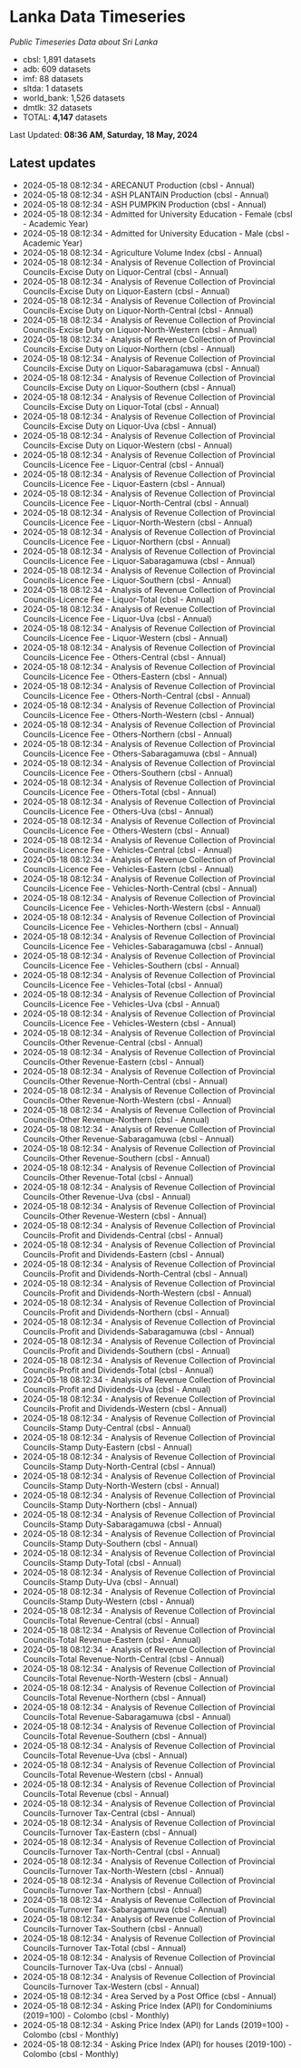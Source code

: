# Lanka Data Timeseries
*Public Timeseries Data about Sri Lanka*

* cbsl: 1,891 datasets
* adb: 609 datasets
* imf: 88 datasets
* sltda: 1 datasets
* world_bank: 1,526 datasets
* dmtlk: 32 datasets
* TOTAL: **4,147** datasets

Last Updated: **08:36 AM, Saturday, 18 May, 2024**

## Latest updates

* 2024-05-18 08:12:34 - ARECANUT Production (cbsl - Annual)
* 2024-05-18 08:12:34 - ASH PLANTAIN Production (cbsl - Annual)
* 2024-05-18 08:12:34 - ASH PUMPKIN Production (cbsl - Annual)
* 2024-05-18 08:12:34 - Admitted for University Education - Female (cbsl - Academic Year)
* 2024-05-18 08:12:34 - Admitted for University Education - Male (cbsl - Academic Year)
* 2024-05-18 08:12:34 - Agriculture Volume Index (cbsl - Annual)
* 2024-05-18 08:12:34 - Analysis of Revenue Collection of Provincial Councils-Excise Duty on Liquor-Central (cbsl - Annual)
* 2024-05-18 08:12:34 - Analysis of Revenue Collection of Provincial Councils-Excise Duty on Liquor-Eastern (cbsl - Annual)
* 2024-05-18 08:12:34 - Analysis of Revenue Collection of Provincial Councils-Excise Duty on Liquor-North-Central (cbsl - Annual)
* 2024-05-18 08:12:34 - Analysis of Revenue Collection of Provincial Councils-Excise Duty on Liquor-North-Western (cbsl - Annual)
* 2024-05-18 08:12:34 - Analysis of Revenue Collection of Provincial Councils-Excise Duty on Liquor-Northern (cbsl - Annual)
* 2024-05-18 08:12:34 - Analysis of Revenue Collection of Provincial Councils-Excise Duty on Liquor-Sabaragamuwa (cbsl - Annual)
* 2024-05-18 08:12:34 - Analysis of Revenue Collection of Provincial Councils-Excise Duty on Liquor-Southern (cbsl - Annual)
* 2024-05-18 08:12:34 - Analysis of Revenue Collection of Provincial Councils-Excise Duty on Liquor-Total (cbsl - Annual)
* 2024-05-18 08:12:34 - Analysis of Revenue Collection of Provincial Councils-Excise Duty on Liquor-Uva (cbsl - Annual)
* 2024-05-18 08:12:34 - Analysis of Revenue Collection of Provincial Councils-Excise Duty on Liquor-Western (cbsl - Annual)
* 2024-05-18 08:12:34 - Analysis of Revenue Collection of Provincial Councils-Licence Fee - Liquor-Central (cbsl - Annual)
* 2024-05-18 08:12:34 - Analysis of Revenue Collection of Provincial Councils-Licence Fee - Liquor-Eastern (cbsl - Annual)
* 2024-05-18 08:12:34 - Analysis of Revenue Collection of Provincial Councils-Licence Fee - Liquor-North-Central (cbsl - Annual)
* 2024-05-18 08:12:34 - Analysis of Revenue Collection of Provincial Councils-Licence Fee - Liquor-North-Western (cbsl - Annual)
* 2024-05-18 08:12:34 - Analysis of Revenue Collection of Provincial Councils-Licence Fee - Liquor-Northern (cbsl - Annual)
* 2024-05-18 08:12:34 - Analysis of Revenue Collection of Provincial Councils-Licence Fee - Liquor-Sabaragamuwa (cbsl - Annual)
* 2024-05-18 08:12:34 - Analysis of Revenue Collection of Provincial Councils-Licence Fee - Liquor-Southern (cbsl - Annual)
* 2024-05-18 08:12:34 - Analysis of Revenue Collection of Provincial Councils-Licence Fee - Liquor-Total (cbsl - Annual)
* 2024-05-18 08:12:34 - Analysis of Revenue Collection of Provincial Councils-Licence Fee - Liquor-Uva (cbsl - Annual)
* 2024-05-18 08:12:34 - Analysis of Revenue Collection of Provincial Councils-Licence Fee - Liquor-Western (cbsl - Annual)
* 2024-05-18 08:12:34 - Analysis of Revenue Collection of Provincial Councils-Licence Fee - Others-Central (cbsl - Annual)
* 2024-05-18 08:12:34 - Analysis of Revenue Collection of Provincial Councils-Licence Fee - Others-Eastern (cbsl - Annual)
* 2024-05-18 08:12:34 - Analysis of Revenue Collection of Provincial Councils-Licence Fee - Others-North-Central (cbsl - Annual)
* 2024-05-18 08:12:34 - Analysis of Revenue Collection of Provincial Councils-Licence Fee - Others-North-Western (cbsl - Annual)
* 2024-05-18 08:12:34 - Analysis of Revenue Collection of Provincial Councils-Licence Fee - Others-Northern (cbsl - Annual)
* 2024-05-18 08:12:34 - Analysis of Revenue Collection of Provincial Councils-Licence Fee - Others-Sabaragamuwa (cbsl - Annual)
* 2024-05-18 08:12:34 - Analysis of Revenue Collection of Provincial Councils-Licence Fee - Others-Southern (cbsl - Annual)
* 2024-05-18 08:12:34 - Analysis of Revenue Collection of Provincial Councils-Licence Fee - Others-Total (cbsl - Annual)
* 2024-05-18 08:12:34 - Analysis of Revenue Collection of Provincial Councils-Licence Fee - Others-Uva (cbsl - Annual)
* 2024-05-18 08:12:34 - Analysis of Revenue Collection of Provincial Councils-Licence Fee - Others-Western (cbsl - Annual)
* 2024-05-18 08:12:34 - Analysis of Revenue Collection of Provincial Councils-Licence Fee - Vehicles-Central (cbsl - Annual)
* 2024-05-18 08:12:34 - Analysis of Revenue Collection of Provincial Councils-Licence Fee - Vehicles-Eastern (cbsl - Annual)
* 2024-05-18 08:12:34 - Analysis of Revenue Collection of Provincial Councils-Licence Fee - Vehicles-North-Central (cbsl - Annual)
* 2024-05-18 08:12:34 - Analysis of Revenue Collection of Provincial Councils-Licence Fee - Vehicles-North-Western (cbsl - Annual)
* 2024-05-18 08:12:34 - Analysis of Revenue Collection of Provincial Councils-Licence Fee - Vehicles-Northern (cbsl - Annual)
* 2024-05-18 08:12:34 - Analysis of Revenue Collection of Provincial Councils-Licence Fee - Vehicles-Sabaragamuwa (cbsl - Annual)
* 2024-05-18 08:12:34 - Analysis of Revenue Collection of Provincial Councils-Licence Fee - Vehicles-Southern (cbsl - Annual)
* 2024-05-18 08:12:34 - Analysis of Revenue Collection of Provincial Councils-Licence Fee - Vehicles-Total (cbsl - Annual)
* 2024-05-18 08:12:34 - Analysis of Revenue Collection of Provincial Councils-Licence Fee - Vehicles-Uva (cbsl - Annual)
* 2024-05-18 08:12:34 - Analysis of Revenue Collection of Provincial Councils-Licence Fee - Vehicles-Western (cbsl - Annual)
* 2024-05-18 08:12:34 - Analysis of Revenue Collection of Provincial Councils-Other Revenue-Central (cbsl - Annual)
* 2024-05-18 08:12:34 - Analysis of Revenue Collection of Provincial Councils-Other Revenue-Eastern (cbsl - Annual)
* 2024-05-18 08:12:34 - Analysis of Revenue Collection of Provincial Councils-Other Revenue-North-Central (cbsl - Annual)
* 2024-05-18 08:12:34 - Analysis of Revenue Collection of Provincial Councils-Other Revenue-North-Western (cbsl - Annual)
* 2024-05-18 08:12:34 - Analysis of Revenue Collection of Provincial Councils-Other Revenue-Northern (cbsl - Annual)
* 2024-05-18 08:12:34 - Analysis of Revenue Collection of Provincial Councils-Other Revenue-Sabaragamuwa (cbsl - Annual)
* 2024-05-18 08:12:34 - Analysis of Revenue Collection of Provincial Councils-Other Revenue-Southern (cbsl - Annual)
* 2024-05-18 08:12:34 - Analysis of Revenue Collection of Provincial Councils-Other Revenue-Total (cbsl - Annual)
* 2024-05-18 08:12:34 - Analysis of Revenue Collection of Provincial Councils-Other Revenue-Uva (cbsl - Annual)
* 2024-05-18 08:12:34 - Analysis of Revenue Collection of Provincial Councils-Other Revenue-Western (cbsl - Annual)
* 2024-05-18 08:12:34 - Analysis of Revenue Collection of Provincial Councils-Profit and Dividends-Central (cbsl - Annual)
* 2024-05-18 08:12:34 - Analysis of Revenue Collection of Provincial Councils-Profit and Dividends-Eastern (cbsl - Annual)
* 2024-05-18 08:12:34 - Analysis of Revenue Collection of Provincial Councils-Profit and Dividends-North-Central (cbsl - Annual)
* 2024-05-18 08:12:34 - Analysis of Revenue Collection of Provincial Councils-Profit and Dividends-North-Western (cbsl - Annual)
* 2024-05-18 08:12:34 - Analysis of Revenue Collection of Provincial Councils-Profit and Dividends-Northern (cbsl - Annual)
* 2024-05-18 08:12:34 - Analysis of Revenue Collection of Provincial Councils-Profit and Dividends-Sabaragamuwa (cbsl - Annual)
* 2024-05-18 08:12:34 - Analysis of Revenue Collection of Provincial Councils-Profit and Dividends-Southern (cbsl - Annual)
* 2024-05-18 08:12:34 - Analysis of Revenue Collection of Provincial Councils-Profit and Dividends-Total (cbsl - Annual)
* 2024-05-18 08:12:34 - Analysis of Revenue Collection of Provincial Councils-Profit and Dividends-Uva (cbsl - Annual)
* 2024-05-18 08:12:34 - Analysis of Revenue Collection of Provincial Councils-Profit and Dividends-Western (cbsl - Annual)
* 2024-05-18 08:12:34 - Analysis of Revenue Collection of Provincial Councils-Stamp Duty-Central (cbsl - Annual)
* 2024-05-18 08:12:34 - Analysis of Revenue Collection of Provincial Councils-Stamp Duty-Eastern (cbsl - Annual)
* 2024-05-18 08:12:34 - Analysis of Revenue Collection of Provincial Councils-Stamp Duty-North-Central (cbsl - Annual)
* 2024-05-18 08:12:34 - Analysis of Revenue Collection of Provincial Councils-Stamp Duty-North-Western (cbsl - Annual)
* 2024-05-18 08:12:34 - Analysis of Revenue Collection of Provincial Councils-Stamp Duty-Northern (cbsl - Annual)
* 2024-05-18 08:12:34 - Analysis of Revenue Collection of Provincial Councils-Stamp Duty-Sabaragamuwa (cbsl - Annual)
* 2024-05-18 08:12:34 - Analysis of Revenue Collection of Provincial Councils-Stamp Duty-Southern (cbsl - Annual)
* 2024-05-18 08:12:34 - Analysis of Revenue Collection of Provincial Councils-Stamp Duty-Total (cbsl - Annual)
* 2024-05-18 08:12:34 - Analysis of Revenue Collection of Provincial Councils-Stamp Duty-Uva (cbsl - Annual)
* 2024-05-18 08:12:34 - Analysis of Revenue Collection of Provincial Councils-Stamp Duty-Western (cbsl - Annual)
* 2024-05-18 08:12:34 - Analysis of Revenue Collection of Provincial Councils-Total Revenue-Central (cbsl - Annual)
* 2024-05-18 08:12:34 - Analysis of Revenue Collection of Provincial Councils-Total Revenue-Eastern (cbsl - Annual)
* 2024-05-18 08:12:34 - Analysis of Revenue Collection of Provincial Councils-Total Revenue-North-Central (cbsl - Annual)
* 2024-05-18 08:12:34 - Analysis of Revenue Collection of Provincial Councils-Total Revenue-North-Western (cbsl - Annual)
* 2024-05-18 08:12:34 - Analysis of Revenue Collection of Provincial Councils-Total Revenue-Northern (cbsl - Annual)
* 2024-05-18 08:12:34 - Analysis of Revenue Collection of Provincial Councils-Total Revenue-Sabaragamuwa (cbsl - Annual)
* 2024-05-18 08:12:34 - Analysis of Revenue Collection of Provincial Councils-Total Revenue-Southern (cbsl - Annual)
* 2024-05-18 08:12:34 - Analysis of Revenue Collection of Provincial Councils-Total Revenue-Uva (cbsl - Annual)
* 2024-05-18 08:12:34 - Analysis of Revenue Collection of Provincial Councils-Total Revenue-Western (cbsl - Annual)
* 2024-05-18 08:12:34 - Analysis of Revenue Collection of Provincial Councils-Total Revenue (cbsl - Annual)
* 2024-05-18 08:12:34 - Analysis of Revenue Collection of Provincial Councils-Turnover Tax-Central (cbsl - Annual)
* 2024-05-18 08:12:34 - Analysis of Revenue Collection of Provincial Councils-Turnover Tax-Eastern (cbsl - Annual)
* 2024-05-18 08:12:34 - Analysis of Revenue Collection of Provincial Councils-Turnover Tax-North-Central (cbsl - Annual)
* 2024-05-18 08:12:34 - Analysis of Revenue Collection of Provincial Councils-Turnover Tax-North-Western (cbsl - Annual)
* 2024-05-18 08:12:34 - Analysis of Revenue Collection of Provincial Councils-Turnover Tax-Northern (cbsl - Annual)
* 2024-05-18 08:12:34 - Analysis of Revenue Collection of Provincial Councils-Turnover Tax-Sabaragamuwa (cbsl - Annual)
* 2024-05-18 08:12:34 - Analysis of Revenue Collection of Provincial Councils-Turnover Tax-Southern (cbsl - Annual)
* 2024-05-18 08:12:34 - Analysis of Revenue Collection of Provincial Councils-Turnover Tax-Total (cbsl - Annual)
* 2024-05-18 08:12:34 - Analysis of Revenue Collection of Provincial Councils-Turnover Tax-Uva (cbsl - Annual)
* 2024-05-18 08:12:34 - Analysis of Revenue Collection of Provincial Councils-Turnover Tax-Western (cbsl - Annual)
* 2024-05-18 08:12:34 - Area Served by a Post Office (cbsl - Annual)
* 2024-05-18 08:12:34 - Asking Price Index (API) for Condominiums (2019=100) - Colombo (cbsl - Monthly)
* 2024-05-18 08:12:34 - Asking Price Index (API) for Lands (2019=100) - Colombo (cbsl - Monthly)
* 2024-05-18 08:12:34 - Asking Price Index (API) for houses (2019-100) - Colombo (cbsl - Monthly)